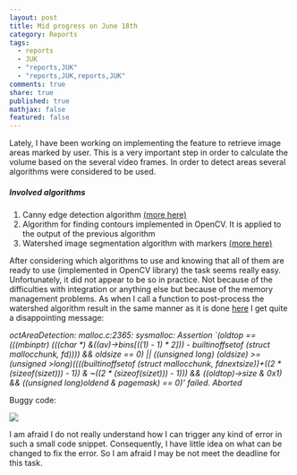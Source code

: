 ```yaml
---
layout: post
title: Mid progress on June 18th
category: Reports
tags: 
  - reports
  - JUK
  - "reports,JUK"
  - "reports,JUK,reports,JUK"
comments: true
share: true
published: true
mathjax: false
featured: false
---
```



Lately, I have been working on implementing the feature to retrieve image areas marked by user. This is a very important step in order to calculate the volume based on the several video frames.
In order to detect areas several algorithms were considered to be used.

##### Involved algorithms
1. Canny edge detection algorithm [(more here)](https://en.wikipedia.org/wiki/Canny_edge_detector)
2. Algorithm for finding contours implemented in OpenCV. It is applied to the output of the previous algorithm
3. Watershed image segmentation algorithm with markers [(more here)](https://en.wikipedia.org/wiki/Watershed_%28image_processing%29)

After considering which algorithms to use and knowing that all of them are ready to use (implemented in OpenCV library) the task seems really easy. Unfortunately, it did not appear to be so in practice. Not because of the difficulties with integration or anything else but because of the memory management problems.
As when I call a function to post-process the watershed algorithm result in the same manner as it is done [here](http://docs.opencv.org/master/d8/da9/watershed_8cpp-example.html) I get quite a disappointing message:

_octAreaDetection: malloc.c:2365: sysmalloc: Assertion `(oldtop == (((mbinptr) (((char *) &((av)->bins[((1) - 1) * 2])) - builtinoffsetof (struct mallocchunk, fd)))) && oldsize == 0) || ((unsigned long) (oldsize) >= (unsigned >long)((((builtinoffsetof (struct mallocchunk, fdnextsize))+((2 * (sizeof(sizet))) - 1)) & ~((2 * (sizeof(sizet))) - 1))) && ((oldtop)->size & 0x1) && ((unsigned long)oldend & pagemask) == 0)' failed.
Aborted_

Buggy code:

![]({{site.baseurl}}/images/code_june_18.png)

I am afraid I do not really understand how I can trigger any kind of error in such a small code snippet. Consequently, I have little idea on what can be changed to fix the error. So I am afraid I may be not meet the deadline for this task.

